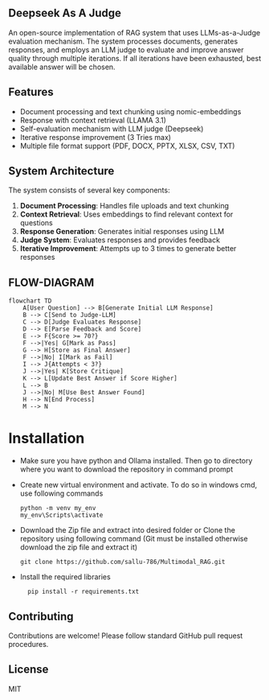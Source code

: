 
## Deepseek As A Judge
An open-source implementation of RAG system that uses LLMs-as-a-Judge evaluation mechanism. The system processes documents, generates responses, and employs an LLM judge to evaluate and improve answer quality through multiple iterations. If all iterations have been exhausted, best available answer will be chosen.

## Features
- Document processing and text chunking using nomic-embeddings
- Response with context retrieval (LLAMA 3.1)
- Self-evaluation mechanism with LLM judge (Deepseek)
- Iterative response improvement (3 Tries max)
- Multiple file format support (PDF, DOCX, PPTX, XLSX, CSV, TXT)

## System Architecture
The system consists of several key components:
1. **Document Processing**: Handles file uploads and text chunking
2. **Context Retrieval**: Uses embeddings to find relevant context for questions
3. **Response Generation**: Generates initial responses using LLM
4. **Judge System**: Evaluates responses and provides feedback
5. **Iterative Improvement**: Attempts up to 3 times to generate better responses


## FLOW-DIAGRAM
```mermaid
flowchart TD
    A[User Question] --> B[Generate Initial LLM Response]
    B --> C[Send to Judge-LLM]
    C --> D[Judge Evaluates Response]
    D --> E[Parse Feedback and Score]
    E --> F{Score >= 70?}
    F -->|Yes| G[Mark as Pass]
    G --> H[Store as Final Answer]
    F -->|No| I[Mark as Fail]
    I --> J{Attempts < 3?}
    J -->|Yes| K[Store Critique]
    K --> L[Update Best Answer if Score Higher]
    L --> B
    J -->|No| M[Use Best Answer Found]
    H --> N[End Process]
    M --> N
```



# Installation

- Make sure you have python and Ollama installed. Then go to directory where you want to download the repository in command prompt

- Create new virtual environment and activate. To do so in windows cmd, use following commands


      python -m venv my_env
      my_env\Scripts\activate

- Download the Zip file and extract into desired folder or Clone the repository using following command (Git must be installed otherwise download the zip file and extract it)


      git clone https://github.com/sallu-786/Multimodal_RAG.git

- Install the required libraries

        pip install -r requirements.txt

## Contributing
Contributions are welcome! Please follow standard GitHub pull request procedures.

## License
MIT
